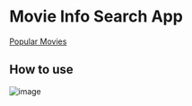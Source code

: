 # Movie Info Search App
[Popular Movies](https://popular-movie-reviews.vercel.app/)

## How to use
![image](https://user-images.githubusercontent.com/64318804/167355649-49468b57-d82b-424d-8cf0-29e8536034c5.png)


